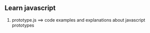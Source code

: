 ## Learn javascript

1. prototype.js ==> code examples and explanations about javascript prototypes
